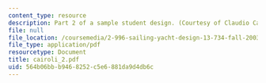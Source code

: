 ```yaml
---
content_type: resource
description: Part 2 of a sample student design. (Courtesy of Claudio Cairoli.)
file: null
file_location: /coursemedia/2-996-sailing-yacht-design-13-734-fall-2003/564b06bbb9468252c5e6881da9d4db6c_cairoli_2.pdf
file_type: application/pdf
resourcetype: Document
title: cairoli_2.pdf
uid: 564b06bb-b946-8252-c5e6-881da9d4db6c
---
```

